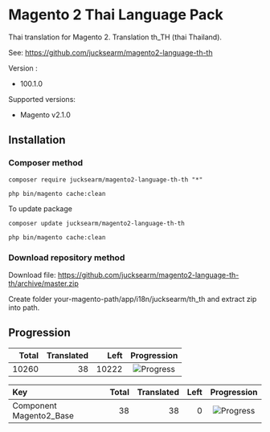 # Magento 2 Thai Language Pack

Thai translation for Magento 2. Translation th_TH (thai Thailand).

See: https://github.com/jucksearm/magento2-language-th-th

Version :
* 100.1.0

Supported versions:
* Magento v2.1.0

## Installation

### Composer method

```
composer require jucksearm/magento2-language-th-th "*"

php bin/magento cache:clean
```

To update package

```
composer update jucksearm/magento2-language-th-th

php bin/magento cache:clean
```

### Download repository method

Download file: https://github.com/jucksearm/magento2-language-th-th/archive/master.zip

Create folder your-magento-path/app/i18n/jucksearm/th_th and extract zip into path.

## Progression

| Total | Translated | Left | Progression |
| -------------: | -----------------------: | -----------------------: | :---------: |
| 10260 | 38 | 10222 | ![Progress](http://progressed.io/bar/1) |

| Key | Total | Translated | Left | Progression |
| :----- | -------------: | -----------------------: | -----------------------: | :---------: |
| Component Magento2_Base | 38 | 38 | 0 | ![Progress](http://progressed.io/bar/100) |